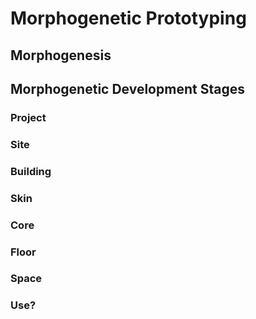 # Morphogenetic Prototyping


## Morphogenesis


## Morphogenetic Development Stages

### Project


### Site


### Building


### Skin


### Core


### Floor


### Space


### Use?
